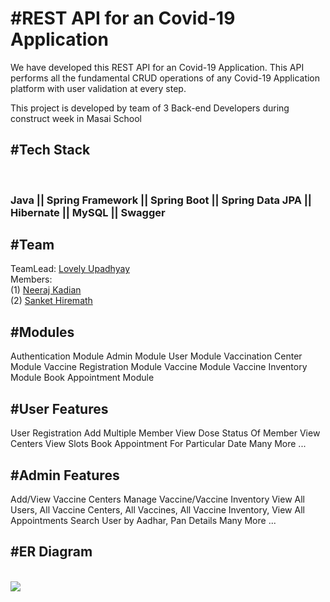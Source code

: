 <h1>#REST API for an Covid-19 Application</h1>

We have developed this REST API for an Covid-19 Application. This API performs all the fundamental CRUD operations of any Covid-19 Application platform with user validation at every step.

This project is developed by team of 3 Back-end Developers during construct week in Masai School

<h2>#Tech Stack</h2><br/>
<h3>Java || Spring Framework || Spring Boot || Spring Data JPA || Hibernate || MySQL || Swagger</h3>

<h2>#Team</h2>
TeamLead:
<a href="https://github.com/Lovely123-upadhyay"> Lovely Upadhyay</a><br/>
Members:<br/>
(1) <a href="https://github.com/fw21-0395">Neeraj Kadian</a><br/>
(2) <a href="https://github.com/Sanket01Hiremath">Sanket Hiremath</a><br/>

<h2>#Modules</h2>

Authentication Module
Admin Module
User Module
Vaccination Center Module
Vaccine Registration Module
Vaccine Module
Vaccine Inventory Module
Book Appointment Module

<h2>#User Features</h2>

User Registration
Add Multiple Member
View Dose Status Of Member
View Centers
View Slots
Book Appointment For Particular Date
Many More ...

<h2>#Admin Features</h2>

Add/View Vaccine Centers
Manage Vaccine/Vaccine Inventory
View All Users, All Vaccine Centers, All Vaccines, All Vaccine Inventory, View All Appointments
Search User by Aadhar, Pan Details
Many More ...

<h2>#ER Diagram</h2>
<br/>
<img src="https://github.com/Lovely123-upadhyay/dear-attack-7758/blob/main/ER.png?raw=true"/>
